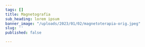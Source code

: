 ```yaml
---
tags: []
title: Magnetografia
sub_heading: lorem ipsum
banner_image: "/uploads/2023/01/02/magnetoterapia-orig.jpeg"
slug: ''
published: false

---
```


